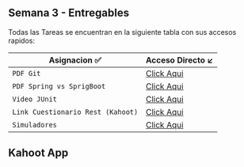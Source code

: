## Semana 3 - Entregables


Todas las Tareas se encuentran en la siguiente tabla con sus accesos rapidos:


| Asignacion     ✅                  | Acceso Directo   ↙️                                                                                |
|-----------------------------------|--------------------------------------------------------------------------------------------------|
| `PDF Git `                        | [Click Aqui]()          |
| `PDF Spring vs SprigBoot`         | [Click Aqui]() |
| `Video JUnit`                     | [Click Aqui]() |
| `Link Cuestionario Rest (Kahoot)` | [Click Aqui](https://create.kahoot.it/share/cuestionario-rest-academia-java-david/08be4135-7981-4cde-bc45-8577d06b4601)                                                                                       |
| `Simuladores`                     | [Click Aqui]()                                                                                       |

## Kahoot App 

